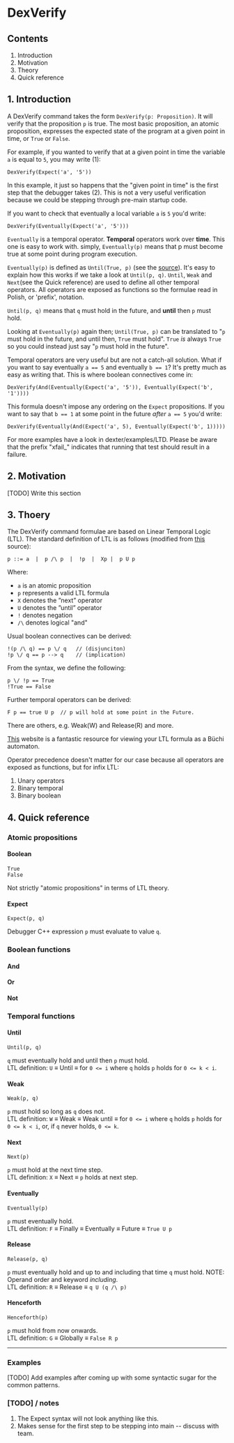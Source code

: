 # DexVerify
## Contents
1. Introduction
2. Motivation
3. Theory
4. Quick reference

## 1. Introduction
A DexVerify command takes the form `DexVerify(p: Proposition)`. It will verify
that the proposition `p` is true. The most basic proposition, an atomic
proposition, expresses the expected state of the program at a given point in
time, or `True` or `False`.

For example, if you wanted to verify that at a given point in time the variable
`a` is equal to `5`, you may write (1):
```
DexVerify(Expect('a', '5'))
```

In this example, it just so happens that the "given point in time" is the first
step that the debugger takes (2). This is not a very useful verification
because we could be stepping through pre-main startup code.

If you want to check that eventually a local variable `a` is `5` you'd write:
```
DexVerify(Eventually(Expect('a', '5')))
```

`Eventually` is a temporal operator. **Temporal** operators work over **time**.
This one is easy to work with. simply, `Eventually(p)` means that p must become
true at some point during program execution.

`Eventually(p)` is defined as `Until(True, p)` (see the
[source](dex/command/commands/LTD/public/CompositeOperators.py)).
It's easy to explain how this works if we take a look at `Until(p, q)`.
`Until`, `Weak` and `Next`(see the Quick reference) are used to define all
other temporal operators. All operators are exposed as functions so the formulae
read in Polish, or 'prefix', notation.

`Until(p, q)` means that `q` must hold in the future, and **until** then `p`
must hold.

Looking at `Eventually(p)` again then; `Until(True, p)` can be translated to
"`p` must hold in the future, and until then, `True` must hold". `True` *is*
always `True` so you could instead just say "`p` must hold in the future".

Temporal operators are very useful but are not a catch-all solution. What if
you want to say eventually `a == 5` and eventually `b == 1`? It's pretty much
as easy as writing that. This is where boolean connectives come in:
```
DexVerify(And(Eventually(Expect('a', '5')), Eventually(Expect('b', '1'))))
```

This formula doesn't impose any ordering on the `Expect` propositions.
If you want to say that `b == 1` at some point in the future *after*
`a == 5` you'd write:
```
DexVerify(Eventually(And(Expect('a', 5), Eventually(Expect('b', 1)))))
```

For more examples have a look in dexter/examples/LTD. Please be aware that the
prefix "xfail_" indicates that running that test should result in a failure.

## 2. Motivation

[TODO] Write this section


## 3. Thoery
The DexVerify command formulae are based on Linear Temporal Logic (LTL).
The standard definition of LTL is as follows (modified from [this](https://www.win.tue.nl/~jschmalt/teaching/2IX20/reader_software_specification_ch_9.pdf) source):

```
p ::= a  |  p /\ p  |  !p  |  Xp |  p U p
```

Where:
* `a` is an atomic proposition
* `p` represents a valid LTL formula
* `X` denotes the ”next” operator
* `U` denotes the ”until” operator
* `!` denotes negation
* `/\` denotes logical "and"


Usual boolean connectives can be derived:
```
!(p /\ q) == p \/ q   // (disjunciton)
!p \/ q == p --> q    // (implication)
```

From the syntax, we define the following:
```
p \/ !p == True
!True == False
```

Further temporal operators can be derived:
```
F p == true U p  // p will hold at some point in the Future.
```
There are others, e.g. Weak(W) and Release(R) and more.

[This](http://www.lsv.fr/~gastin/ltl2ba/index.php) website is a fantastic
resource for viewing your LTL formula as a Büchi automaton.

Operator precedence doesn't matter for our case because all operators
are exposed as functions, but for infix LTL:
1. Unary operators
2. Binary temporal
3. Binary boolean


## 4. Quick reference
### Atomic propositions
#### Boolean
```
True
False
```
Not strictly "atomic propositions" in terms of LTL theory.

#### Expect
```
Expect(p, q)
```
Debugger C++ expression `p` must evaluate to value `q`.

### Boolean functions

#### And

#### Or

#### Not

### Temporal functions

#### Until
```
Until(p, q)
```
`q` must eventually hold and until then `p` must hold.<br/>
LTL definition: `U` &#8801; Until &#8801; for `0 <= i` where `q` holds `p` holds
for `0 <= k < i`.

#### Weak
```
Weak(p, q)
```
`p` must hold so long as `q` does not.<br/>
LTL definition: `W` &#8801; Weak &#8801; Weak until &#8801; for `0 <= i` where `q` holds `p` holds for `0 <= k < i`, or, if `q` never holds, `0 <= k`.

#### Next
```
Next(p)
```
`p` must hold at the next time step.<br/>
LTL definition: `X` &#8801; Next &#8801; `p` holds at next step.

#### Eventually
```
Eventually(p)
```
`p` must eventually hold.<br/>
LTL definition: `F` &#8801; Finally &#8801; Eventually &#8801; Future &#8801;
`True U p`

#### Release
```
Release(p, q)
```
`p` must eventually hold and up to and including that time `q` must hold.
NOTE: Operand order and keyword *including*.<br/>
LTL definition: `R` &#8801; Release &#8801; `q U (q /\ p)`

#### Henceforth
```
Henceforth(p)
```
`p` must hold from now onwards.<br/>
LTL definition: `G` &#8801; Globally &#8801; `False R p`

---
### Examples
[TODO] Add examples after coming up with some syntactic sugar for the common
patterns.


### [TODO] / notes
1. The Expect syntax will not look anything like this.
2. Makes sense for the first step to be stepping into main -- discuss with team.
